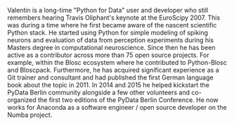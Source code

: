 Valentin is a long-time "Python for Data" user and developer who still
remembers hearing Travis Oliphant's keynote at the EuroScipy 2007. This was
during a time where he first became aware of the nascent scientific Python
stack. He started using Python for simple modeling of spiking neurons and
evaluation of data from perception experiments during his Masters degree in
computational neuroscience. Since then he has been active as a contributor
across more than 75 open source projects. For example, within the Blosc
ecosystem where he contributed to Python-Blosc and Bloscpack. Furthermore, he
has acquired significant experience as a Git trainer and consultant and had
published the first German language book about the topic in 2011. In 2014 and
2015 he helped kickstart the PyData Berlin community alongside a few other
volunteers and co-organized the first two editions of the PyData Berlin
Conference. He now works for Anaconda as a software engineer / open source
developer on the Numba project.
